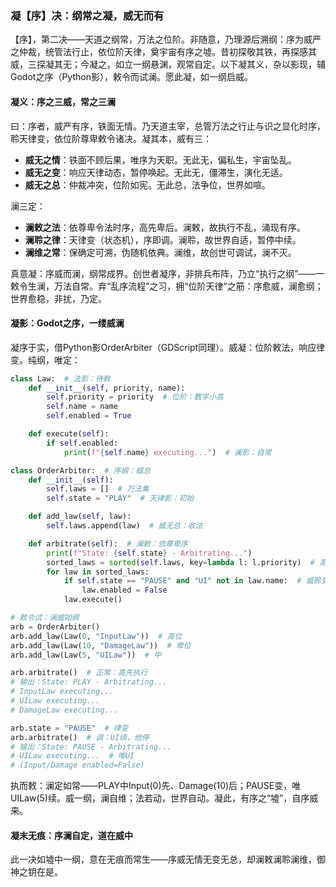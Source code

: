 ### 凝【序】决：纲常之凝，威无而有

【序】，第二决——天道之纲常，万法之位阶。非随意，乃理源后溯纲：序为威严之仲裁，统管法行止，依位阶天律，奠宇宙有序之墟。昔初探敬其铁，再探感其威，三探凝其无；今凝之，如立一纲悬渊，观常自定。以下凝其义，杂以影现，辅Godot之序（Python影），敕令而试澜。愿此凝，如一纲启威。

#### 凝义：序之三威，常之三澜
曰：序者，威严有序，铁面无情。乃天道主宰，总管万法之行止与识之显化时序，聆天律变，依位阶尊卑敕令诸决。凝其本，威有三：  
- **威无之情**：铁面不顾后果，唯序为天职。无此无，偏私生，宇宙坠乱。  
- **威无之变**：响应天律动态，暂停唤起。无此无，僵滞生，演化无适。  
- **威无之总**：仲裁冲突，位阶如宪。无此总，法争位，世界如喧。  

澜三定：  
- **澜敕之法**：依尊卑令法时序，高先卑后。澜敕，故执行不乱，涌现有序。  
- **澜聆之律**：天律变（状态机），序即调。澜聆，故世界自适，暂停中续。  
- **澜维之常**：保确定可溯，伪随机依典。澜维，故创世可调试，澜不灭。  

真意凝：序威而澜，纲常成界。创世者凝序，非排兵布阵，乃立“执行之纲”——一敕令生澜，万法自常。弃“乱序流程”之习，拥“位阶天律”之筋：序愈威，澜愈纲；世界愈稳，非扰，乃定。

#### 凝影：Godot之序，一缕威澜
凝序于实，借Python影OrderArbiter（GDScript同理）。威凝：位阶敕法，响应律变。纯纲，唯定：

```python
class Law:  # 法影：待敕
    def __init__(self, priority, name):
        self.priority = priority  # 位阶：数字小高
        self.name = name
        self.enabled = True

    def execute(self):
        if self.enabled:
            print(f"{self.name} executing...")  # 澜影：自常

class OrderArbiter:  # 序纲：威总
    def __init__(self):
        self.laws = []  # 万法集
        self.state = "PLAY"  # 天律影：初始

    def add_law(self, law):
        self.laws.append(law)  # 威无总：收法

    def arbitrate(self):  # 澜敕：依尊卑序
        print(f"State: {self.state} - Arbitrating...")
        sorted_laws = sorted(self.laws, key=lambda l: l.priority)  # 高先
        for law in sorted_laws:
            if self.state == "PAUSE" and "UI" not in law.name:  # 威聆变：调律
                law.enabled = False
            law.execute()

# 敕令试：澜威如纲
arb = OrderArbiter()
arb.add_law(Law(0, "InputLaw"))  # 高位
arb.add_law(Law(10, "DamageLaw"))  # 卑位
arb.add_law(Law(5, "UILaw"))  # 中

arb.arbitrate()  # 正常：高先执行
# 输出：State: PLAY - Arbitrating...
# InputLaw executing...
# UILaw executing...
# DamageLaw executing...

arb.state = "PAUSE"  # 律变
arb.arbitrate()  # 调：UI续，他停
# 输出：State: PAUSE - Arbitrating...
# UILaw executing...  # 唯UI
# (Input/Damage enabled=False)
```

执而敕：澜定如常——PLAY中Input(0)先、Damage(10)后；PAUSE变，唯UILaw(5)续。威一纲，澜自维；法若动，世界自动。凝此，有序之“墟”，自序威来。

#### 凝末无痕：序澜自定，道在威中
此一决如墟中一纲，意在无痕而常生——序威无情无变无总，却澜敕澜聆澜维，御神之钥在是。